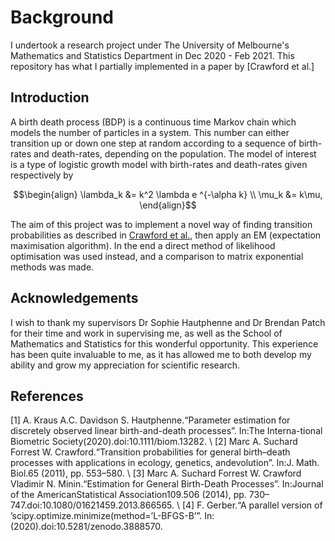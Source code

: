 # Background

I undertook a research project under The University of Melbourne's Mathematics and Statistics Department in Dec 2020 - Feb 2021. This repository has what I partially implemented
in a paper by [Crawford et al.]

## Introduction
   A birth death process (BDP) is a continuous time Markov chain which models the number of particles in a system. This number can either transition up or down one step at random according to a sequence of birth-rates and death-rates, depending on the population.
   The model of interest is a type of logistic growth model with birth-rates and death-rates given respectively by 
   ```math
   \begin{align}
             \lambda_k &= k^2 \lambda e ^{-\alpha k} \\
             \mu_k &= k\mu,
   \end{align}
   ```
   The aim of this project was to implement a novel way of finding transition probabilities as described in [Crawford et al.](https://www.researchgate.net/publication/51957281_Estimation_for_General_Birth-Death_Processes), then apply an EM (expectation maximisation algorithm).
   In the end a direct method of likelihood optimisation was used instead, and a comparison to matrix exponential methods was made.

## Acknowledgements
I wish to thank my supervisors Dr Sophie Hautphenne and Dr Brendan Patch for their time and work in supervising me, as well as the School of Mathematics and Statistics for this wonderful opportunity. This experience has been quite invaluable to me, as it has allowed me to both develop my ability and grow my appreciation for scientific research.
    
## References
[1] A. Kraus A.C. Davidson S. Hautphenne.“Parameter estimation for discretely observed linear birth-and-death processes”. In:The Interna-tional Biometric Society(2020).doi:10.1111/biom.13282. \\
[2]  Marc A. Suchard Forrest W. Crawford.“Transition probabilities for general birth–death processes with applications in ecology, genetics, andevolution”. In:J. Math. Biol.65 (2011), pp. 553–580. \\
[3]  Marc A. Suchard Forrest W. Crawford Vladimir N. Minin.“Estimation for General Birth-Death Processes”. In:Journal of the AmericanStatistical Association109.506 (2014), pp. 730–747.doi:10.1080/01621459.2013.866565. \\
[4]  F. Gerber.“A parallel version of ’scipy.optimize.minimize(method=’L-BFGS-B’”. In: (2020).doi:10.5281/zenodo.3888570.
